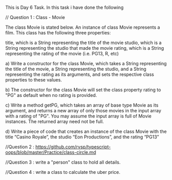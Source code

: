 This is Day 6 Task. In this task i have done the following

// Question 1 : Class - Movie

The class Movie is stated below. An instance of class Movie represents a film. This class has the following three properties:

title, which is a String representing the title of the movie studio, which is a String representing the studio that made the movie rating, which is a String representing the rating of the movie (i.e. PG­13, R, etc)

a) Write a constructor for the class Movie, which takes a String representing the title of the movie, a String representing the studio, and a String representing the rating as its arguments, and sets the respective class properties to these values.

b) The constructor for the class Movie will set the class property rating to "PG" as default when no rating is provided.

c) Write a method getPG, which takes an array of base type Movie as its argument, and returns a new array of only those movies in the input array with a rating of "PG". You may assume the input array is full of Movie instances. The returned array need not be full.

d) Write a piece of code that creates an instance of the class Movie with the title “Casino Royale”, the studio “Eon Productions”, and the rating “PG­13”

//Question 2 : https://github.com/rvsp/typescript-oops/blob/master/Practice/class-circle.md

//Question 3 : write a "person" class to hold all details.

//Question 4 : write a class to calculate the uber price.
